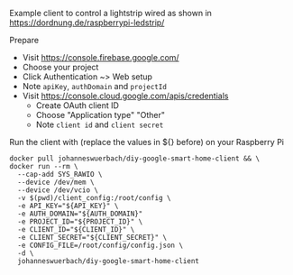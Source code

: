 Example client to control a lightstrip wired as shown in https://dordnung.de/raspberrypi-ledstrip/

Prepare
* Visit https://console.firebase.google.com/
* Choose your project
* Click Authentication ~> Web setup
* Note `apiKey`, `authDomain` and `projectId`
* Visit https://console.cloud.google.com/apis/credentials
  * Create OAuth client ID
  * Choose "Application type" "Other"
  * Note `client id` and `client secret`

Run the client with (replace the values in ${} before) on your Raspberry Pi

```
docker pull johanneswuerbach/diy-google-smart-home-client && \
docker run --rm \
  --cap-add SYS_RAWIO \
  --device /dev/mem \
  --device /dev/vcio \
  -v $(pwd)/client_config:/root/config \
  -e API_KEY="${API_KEY}" \
  -e AUTH_DOMAIN="${AUTH_DOMAIN}"
  -e PROJECT_ID="${PROJECT_ID}" \
  -e CLIENT_ID="${CLIENT_ID}" \
  -e CLIENT_SECRET="${CLIENT_SECRET}" \
  -e CONFIG_FILE=/root/config/config.json \
  -d \
  johanneswuerbach/diy-google-smart-home-client
```
